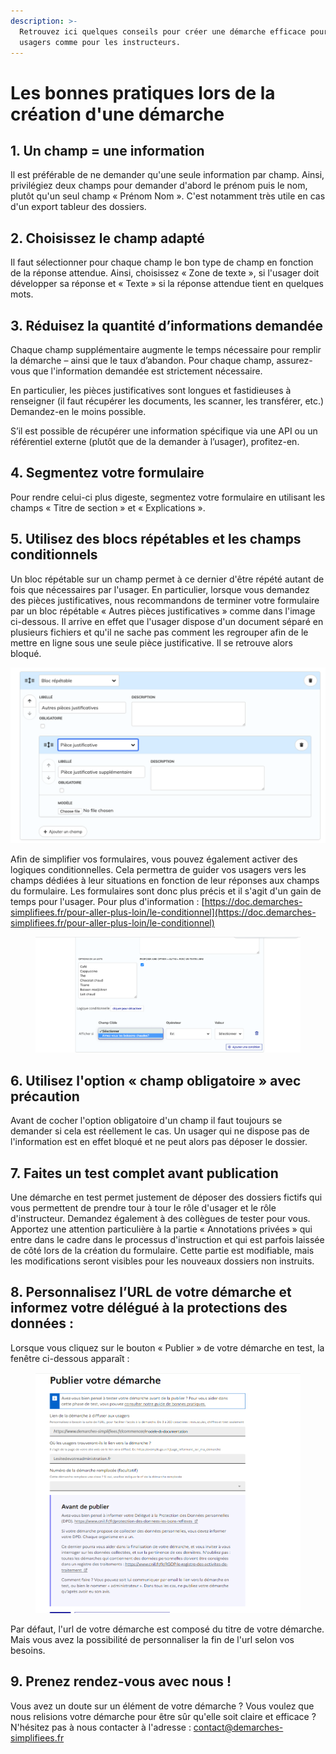 ```yaml
---
description: >-
  Retrouvez ici quelques conseils pour créer une démarche efficace pour les
  usagers comme pour les instructeurs.
---
```


# Les bonnes pratiques lors de la création d'une démarche

## 1. Un champ = une information&#x20;

Il est préférable de ne demander qu'une seule information par champ. Ainsi, privilégiez deux champs pour demander d'abord le prénom puis le nom, plutôt qu'un seul champ « Prénom Nom ». C'est notamment très utile en cas d'un export tableur des dossiers.&#x20;

## 2. Choisissez le champ adapté

Il faut sélectionner pour chaque champ le bon type de champ en fonction de la réponse attendue. Ainsi, choisissez « Zone de texte », si l'usager doit développer sa réponse et « Texte » si la réponse attendue tient en quelques mots.&#x20;

## 3. Réduisez la quantité d’informations demandée

Chaque champ supplémentaire augmente le temps nécessaire pour remplir la démarche – ainsi que le taux d’abandon. Pour chaque champ, assurez-vous que l'information demandée est strictement nécessaire.

En particulier, les pièces justificatives sont longues et fastidieuses à renseigner (il faut récupérer les documents, les scanner, les transférer, etc.) Demandez-en le moins possible.

S’il est possible de récupérer une information spécifique via une API ou un référentiel externe (plutôt que de la demander à l’usager), profitez-en.

## 4. Segmentez votre formulaire

Pour rendre celui-ci plus digeste, segmentez votre formulaire en utilisant les champs « Titre de section » et « Explications ».

## 5. Utilisez des blocs répétables et les champs conditionnels

Un bloc répétable sur un champ permet à ce dernier d'être répété autant de fois que nécessaires par l'usager. En particulier, lorsque vous demandez des pièces justificatives, nous recommandons de terminer votre formulaire par un bloc répétable « Autres pièces justificatives » comme dans l'image ci-dessous. Il arrive en effet que l'usager dispose d'un document séparé en plusieurs fichiers et qu'il ne sache pas comment les regrouper afin de le mettre en ligne sous une seule pièce justificative. Il se retrouve alors bloqué.

![](<../.gitbook/assets/Screenshot 2019-08-01 at 15.41.04.png>)

Afin de simplifier vos formulaires, vous pouvez également activer des logiques conditionnelles. Cela permettra de guider vos usagers vers les champs dédiées à leur situations en fonction de leur réponses aux champs du formulaire. Les formulaires sont donc plus précis et il s'agit d'un gain de temps pour l'usager. Pour plus d'information : [https://doc.demarches-simplifiees.fr/pour-aller-plus-loin/le-conditionnel](https://doc.demarches-simplifiees.fr/pour-aller-plus-loin/le-conditionnel)

<figure><img src="../.gitbook/assets/image (86).png" alt=""><figcaption></figcaption></figure>

## 6. Utilisez l'option « champ obligatoire » avec précaution

Avant de cocher l'option obligatoire d'un champ il faut toujours se demander si cela est réellement le cas. Un usager qui ne dispose pas de l'information est en effet bloqué et ne peut alors pas déposer le dossier.

## 7. Faites un test complet avant publication

Une démarche en test permet justement de déposer des dossiers fictifs qui vous permettent de prendre tour à tour le rôle d'usager et le rôle d'instructeur. Demandez également à des collègues de tester pour vous. Apportez une attention particulière à la partie « Annotations privées » qui entre dans le cadre dans le processus d'instruction et qui est parfois laissée de côté lors de la création du formulaire.  Cette partie est modifiable, mais les modifications seront visibles pour les nouveaux dossiers non instruits.

## 8. Personnalisez l’URL de votre démarche et informez votre délégué à la protections des données :  &#x20;

Lorsque vous cliquez sur le bouton « Publier » de votre démarche en test, la fenêtre ci-dessous apparaît :&#x20;

<figure><img src="../.gitbook/assets/image (87).png" alt=""><figcaption></figcaption></figure>

Par défaut, l'url de votre démarche est composé du titre de votre démarche. Mais vous avez la possibilité de personnaliser la fin de l'url selon vos besoins.&#x20;

## 9. Prenez rendez-vous avec nous !

Vous avez un doute sur un élément de votre démarche ? Vous voulez que nous relisions votre démarche pour être sûr qu'elle soit claire et efficace ? N'hésitez pas à nous contacter à l'adresse : contact@demarches-simplifiees.fr&#x20;

